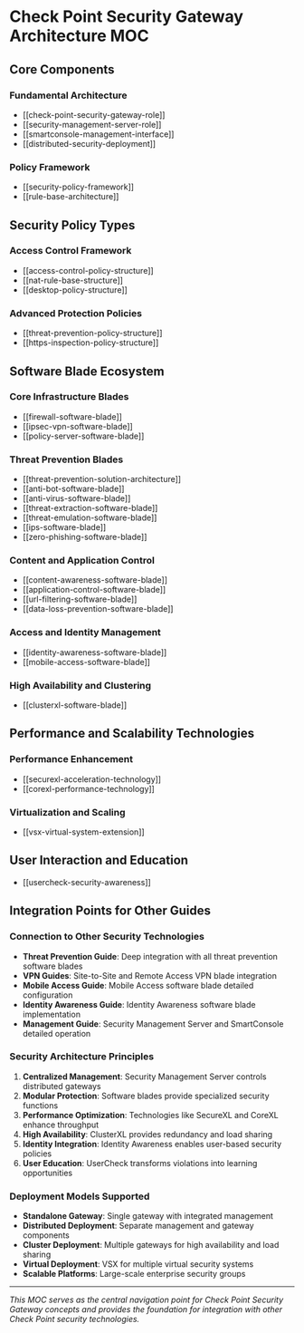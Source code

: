 # Check Point Security Gateway Architecture MOC

## Core Components

### Fundamental Architecture
- [[check-point-security-gateway-role]]
- [[security-management-server-role]]
- [[smartconsole-management-interface]]
- [[distributed-security-deployment]]

### Policy Framework
- [[security-policy-framework]]
- [[rule-base-architecture]]

## Security Policy Types

### Access Control Framework
- [[access-control-policy-structure]]
- [[nat-rule-base-structure]]
- [[desktop-policy-structure]]

### Advanced Protection Policies
- [[threat-prevention-policy-structure]]
- [[https-inspection-policy-structure]]

## Software Blade Ecosystem

### Core Infrastructure Blades
- [[firewall-software-blade]]
- [[ipsec-vpn-software-blade]]
- [[policy-server-software-blade]]

### Threat Prevention Blades
- [[threat-prevention-solution-architecture]]
- [[anti-bot-software-blade]]
- [[anti-virus-software-blade]]
- [[threat-extraction-software-blade]]
- [[threat-emulation-software-blade]]
- [[ips-software-blade]]
- [[zero-phishing-software-blade]]

### Content and Application Control
- [[content-awareness-software-blade]]
- [[application-control-software-blade]]
- [[url-filtering-software-blade]]
- [[data-loss-prevention-software-blade]]

### Access and Identity Management
- [[identity-awareness-software-blade]]
- [[mobile-access-software-blade]]

### High Availability and Clustering
- [[clusterxl-software-blade]]

## Performance and Scalability Technologies

### Performance Enhancement
- [[securexl-acceleration-technology]]
- [[corexl-performance-technology]]

### Virtualization and Scaling
- [[vsx-virtual-system-extension]]

## User Interaction and Education
- [[usercheck-security-awareness]]

## Integration Points for Other Guides

### Connection to Other Security Technologies
- **Threat Prevention Guide**: Deep integration with all threat prevention software blades
- **VPN Guides**: Site-to-Site and Remote Access VPN blade integration
- **Mobile Access Guide**: Mobile Access software blade detailed configuration
- **Identity Awareness Guide**: Identity Awareness software blade implementation
- **Management Guide**: Security Management Server and SmartConsole detailed operation

### Security Architecture Principles
1. **Centralized Management**: Security Management Server controls distributed gateways
2. **Modular Protection**: Software blades provide specialized security functions
3. **Performance Optimization**: Technologies like SecureXL and CoreXL enhance throughput
4. **High Availability**: ClusterXL provides redundancy and load sharing
5. **Identity Integration**: Identity Awareness enables user-based security policies
6. **User Education**: UserCheck transforms violations into learning opportunities

### Deployment Models Supported
- **Standalone Gateway**: Single gateway with integrated management
- **Distributed Deployment**: Separate management and gateway components  
- **Cluster Deployment**: Multiple gateways for high availability and load sharing
- **Virtual Deployment**: VSX for multiple virtual security systems
- **Scalable Platforms**: Large-scale enterprise security groups

---

*This MOC serves as the central navigation point for Check Point Security Gateway concepts and provides the foundation for integration with other Check Point security technologies.*